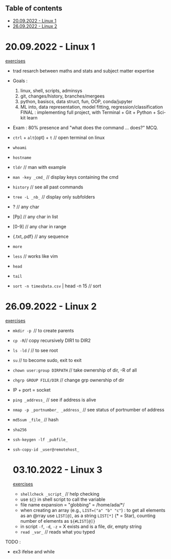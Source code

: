 ## Table of contents
<!-- vim-markdown-toc GFM -->

* [20.09.2022 - Linux 1](#20092022---linux-1)
* [26.09.2022 - Linux 2](#26092022---linux-2)

<!-- vim-markdown-toc -->

# 20.09.2022 - Linux 1

[exercises](https://www.dropbox.com/s/h29ar582qy0th2f/linux_part1_ex.pdf?dl=0)
- trad resarch between maths and stats and subject matter expertise
- Goals : 
    1) linux, shell, scripts, adminsys
    2) git, changes/history, branches/mergees
    3) python, basiscs, data struct, fun, OOP, conda/jupyter
    4) ML into, data representation, model fitting, regression/classification
    FINAL : implementing full project, with Terminal + Git + Python + Sci-kit learn
- Exam : 80% presence and "what does the command ... does?" MCQ.

- `ctrl` + `alt`(opt) + `t` // open terminal on linux
- `whoami` 
- `hostname`
- `tldr` // man with example
- `man -key _cmd_` // display keys containing the cmd
- `history` // see all past commands
- `tree -L _nb_` // display only <nb> subfolders
- ? // any char
- [Pp] // any char in list
- [0-9] // any char in range
- {.txt,.pdf} // any sequence
- `more`
- `less` // works like vim
- `head`
- `tail`
- `sort -n timesData.csv` | head -n 15 // sort

# 26.09.2022 - Linux 2

[exercises](https://www.dropbox.com/s/oif66jnezaerlio/linux_part2_ex.pdf)
- `mkdir -p `// to create parents
- `cp -R`// copy recursively DIR1 to DIR2
- `ls -ld` / // to see root
- `su` // to become sudo, exit to exit
- `chown user:group DIRPATH` // take ownership of dir, -R of all
- `chgrp GROUP FILE/DIR` // change grp ownership of dir
- IP + port = socket
- `ping _address_` // see if address is alive
- `nmap -p _portnumber_ _address_` // see status of portnumber of address
- `md5sum _file_` // hash
- `sha256`
- `ssh-keygen -lf _pubfile_`
- `ssh-copy-id _user@remotehost_` 
  
  # 03.10.2022 - Linux 3
  
  [exercises](https://www.dropbox.com/s/igh77gyrhx3gll8/linux_part3_ex.pdf?dl=0)
  - `shellcheck _script_` // help checking
  - use `${}` in shell script to call the variable
  - file name expansion = "globbing" = /home/ada/*/
  - when creating an array (e.g., `LIST=("a" "b" "c"`) : to get all elements as an @rray use `LIST[@]`, as a string `LIST[*]` (* = Star), counting number of elements as `${#LIST[@]}`
  - in script `-f`, `-d`, `-z` = X exists and is a file, dir, empty string
  - `read _var_` // reads what you typed

TODO : 
- ex3 ifelse and while
